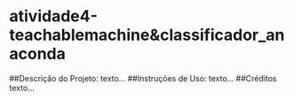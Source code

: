 # atividade4-teachablemachine&classificador_anaconda

##Descrição do Projeto:
texto...
##Instruções de Uso:
texto...
##Créditos
texto...

